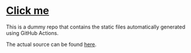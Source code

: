# [Click me](https://rottencandy.github.io)

This is a dummy repo that contains the static files automatically generated using GitHub Actions.

The actual source can be found [here](https://github.com/rottencandy/website).
